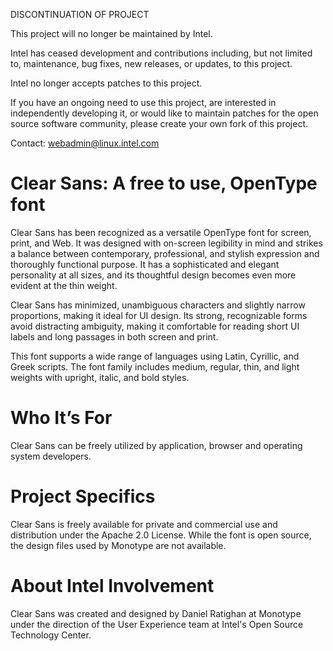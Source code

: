 DISCONTINUATION OF PROJECT

This project will no longer be maintained by Intel.

Intel has ceased development and contributions including, but not limited to, maintenance, bug fixes, new releases, or updates, to this project.  

Intel no longer accepts patches to this project.

If you have an ongoing need to use this project, are interested in independently developing it, or would like to maintain patches for the open source software community, please create your own fork of this project.  

Contact: webadmin@linux.intel.com
# Clear Sans: A free to use, OpenType font

Clear Sans has been recognized as a versatile OpenType font for screen, print, and Web. It was designed with on-screen legibility in mind and strikes a balance between contemporary, professional, and stylish expression and thoroughly functional purpose. It has a sophisticated and elegant personality at all sizes, and its thoughtful design becomes even more evident at the thin weight.

Clear Sans has minimized, unambiguous characters and slightly narrow proportions, making it ideal for UI design. Its strong, recognizable forms avoid distracting ambiguity, making it comfortable for reading short UI labels and long passages in both screen and print.

This font supports a wide range of languages using Latin, Cyrillic, and Greek scripts. The font family includes medium, regular, thin, and light weights with upright, italic, and bold styles.

# Who It’s For

Clear Sans can be freely utilized by application, browser and operating system developers.

# Project Specifics

Clear Sans is freely available for private and commercial use and distribution under the Apache 2.0 License. While the font is open source, the design files used by Monotype are not available.

# About Intel Involvement

Clear Sans was created and designed by Daniel Ratighan at Monotype under the direction of the User Experience team at Intel's Open Source Technology Center.
